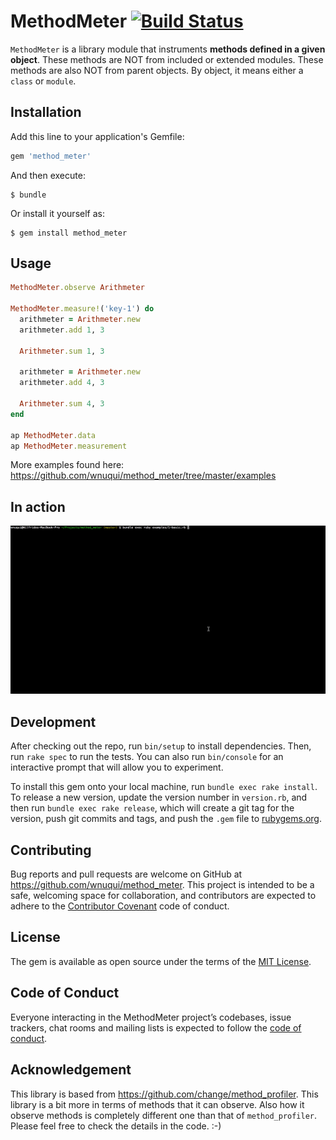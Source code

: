# MethodMeter [![Build Status](https://wnuqui.semaphoreci.com/badges/method_meter/branches/master.svg?style=shields)](https://wnuqui.semaphoreci.com/projects/method_meter)

`MethodMeter` is a library module that instruments **methods defined in a given object**. These methods are NOT from included or extended modules. These methods are also NOT from parent objects. By object, it means either a `class` or `module`.

## Installation

Add this line to your application's Gemfile:

```ruby
gem 'method_meter'
```

And then execute:

    $ bundle

Or install it yourself as:

    $ gem install method_meter

## Usage

```ruby
MethodMeter.observe Arithmeter

MethodMeter.measure!('key-1') do
  arithmeter = Arithmeter.new
  arithmeter.add 1, 3

  Arithmeter.sum 1, 3

  arithmeter = Arithmeter.new
  arithmeter.add 4, 3

  Arithmeter.sum 4, 3
end

ap MethodMeter.data
ap MethodMeter.measurement
```

More examples found here: https://github.com/wnuqui/method_meter/tree/master/examples

## In action

![method_meter in action](1-basic-rb.gif)

## Development

After checking out the repo, run `bin/setup` to install dependencies. Then, run `rake spec` to run the tests. You can also run `bin/console` for an interactive prompt that will allow you to experiment.

To install this gem onto your local machine, run `bundle exec rake install`. To release a new version, update the version number in `version.rb`, and then run `bundle exec rake release`, which will create a git tag for the version, push git commits and tags, and push the `.gem` file to [rubygems.org](https://rubygems.org).

## Contributing

Bug reports and pull requests are welcome on GitHub at https://github.com/wnuqui/method_meter. This project is intended to be a safe, welcoming space for collaboration, and contributors are expected to adhere to the [Contributor Covenant](http://contributor-covenant.org) code of conduct.

## License

The gem is available as open source under the terms of the [MIT License](https://opensource.org/licenses/MIT).

## Code of Conduct

Everyone interacting in the MethodMeter project’s codebases, issue trackers, chat rooms and mailing lists is expected to follow the [code of conduct](https://github.com/[USERNAME]/method_meter/blob/master/CODE_OF_CONDUCT.md).

## Acknowledgement

This library is based from https://github.com/change/method_profiler. This library is a bit more in terms of methods that it can observe. Also how it observe methods is completely different one than that of `method_profiler`. Please feel free to check the details in the code. :-)